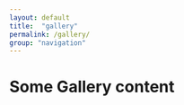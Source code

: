 ```yaml
---
layout: default
title:  "gallery"
permalink: /gallery/
group: "navigation"
---
```

# Some Gallery content
